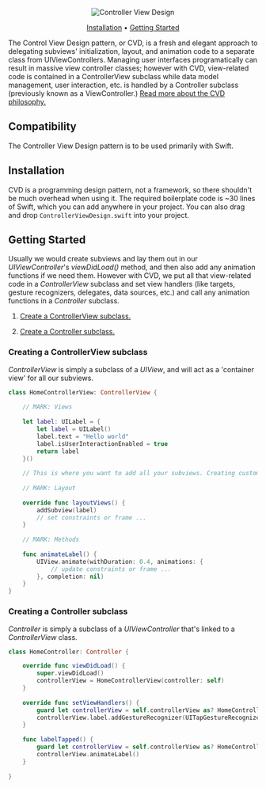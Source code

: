<p align="center">
    <img src="https://cloud.githubusercontent.com/assets/7799382/26687289/36eba6e0-46a4-11e7-9585-0ddfd27ab358.png" alt="Controller View Design" />
</p>

<p align="center">
    <a href="#installation">Installation</a>
  • <a href="#getting-started">Getting Started</a>
</p>

The Control View Design pattern, or CVD, is a fresh and elegant approach to delegating subviews' initialization, layout, and animation code to a separate class from UIViewControllers. Managing user interfaces programatically can result in massive view controller classes; however with CVD, view-related code is contained in a ControllerView subclass while data model management, user interaction, etc. is handled by a Controller subclass (previously known as a ViewController.) [Read more about the CVD philosophy.](#creating-an-animation)

## Compatibility

The Controller View Design pattern is to be used primarily with Swift. 

## Installation

CVD is a programming design pattern, not a framework, so there shouldn't be much overhead when using it. The required boilerplate code is ~30 lines of Swift, which you can add anywhere in your project. You can also drag and drop `ControllerViewDesign.swift` into your project.

## Getting Started
Usually we would create subviews and lay them out in our *UIViewController*'s *viewDidLoad()* method, and then also add any animation functions if we need them. However with CVD, we put all that view-related code in a *ControllerView* subclass and set view handlers (like targets, gesture recognizers, delegates, data sources, etc.) and call any animation functions in a *Controller* subclass.

1. [Create a ControllerView subclass.](#creating-a-controllerview-subclass)

2. [Create a Controller subclass.](#creating-a-controller-subclass)

### Creating a ControllerView subclass
*ControllerView* is simply a subclass of a *UIView*, and will act as a 'container view' for all our subviews.
```swift
class HomeControllerView: ControllerView {
    
    // MARK: Views
    
    let label: UILabel = {
        let label = UILabel()
        label.text = "Hello world"
        label.isUserInteractionEnabled = true
        return label
    }()
    
    // This is where you want to add all your subviews. Creating custom views as computed objects is much faster and easier than creating custom subclasses for these views.
    
    // MARK: Layout
    
    override func layoutViews() {
        addSubview(label)
        // set constraints or frame ...
    }
    
    // MARK: Methods
    
    func animateLabel() {
        UIView.animate(withDuration: 0.4, animations: { 
            // update constraints or frame ...
        }, completion: nil)
    }
}
```

### Creating a Controller subclass
*Controller* is simply a subclass of a *UIViewController* that's linked to a *ControllerView* class.
```swift
class HomeController: Controller {

    override func viewDidLoad() {
        super.viewDidLoad()
        controllerView = HomeControllerView(controller: self)
    }
    
    override func setViewHandlers() {
        guard let controllerView = self.controllerView as? HomeControllerView else { fatalError("Controller view has not been set") }
        controllerView.label.addGestureRecognizer(UITapGestureRecognizer(target: self, action: #selector(labelTapped)))
    }
    
    func labelTapped() {
        guard let controllerView = self.controllerView as? HomeControllerView else { fatalError("Controller view has not been set") }
        controllerView.animateLabel()
    }
    
}
```
